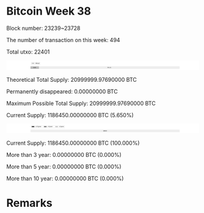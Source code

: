 # Bitcoin Week 38

Block number: 23239~23728

The number of transaction on this week: 494

Total utxo: 22401

![](../images/mined_week38.png)

Theoretical Total Supply: 20999999.97690000 BTC

Permanently disappeared: 0.00000000 BTC

Maximum Possible Total Supply: 20999999.97690000 BTC

Current Supply: 1186450.00000000 BTC (5.650%)

![](../images/year_week38.png)


Current Supply: 1186450.00000000 BTC (100.000%)

More than 3 year: 0.00000000 BTC (0.000%)

More than 5 year: 0.00000000 BTC (0.000%)

More than 10 year: 0.00000000 BTC (0.000%)

# Remarks

